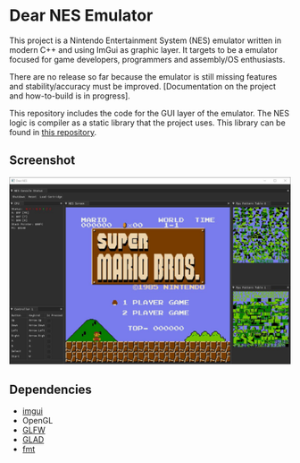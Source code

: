 # Dear NES Emulator

This project is a Nintendo Entertainment System (NES) emulator written in modern C++ and using ImGui as graphic layer. It targets to be a emulator focused for game developers, programmers and assembly/OS enthusiasts.

There are no release so far because the emulator is still missing features and stability/accuracy must be improved. [Documentation on the project and how-to-build is in progress].

This repository includes the code for the GUI layer of the emulator. The NES logic is compiler as a static library that the project uses. This library can be found in [this repository](https://github.com/eariassoto/dear_nes_lib). 

## Screenshot

![Dear NES Emulator](screenshot.JPG)

## Dependencies
+ [imgui](https://github.com/ocornut/imgui)
+ OpenGL
+ [GLFW](https://github.com/glfw/glfw)
+ [GLAD](https://glad.dav1d.de/)
+ [fmt](https://github.com/fmtlib/fmt)
